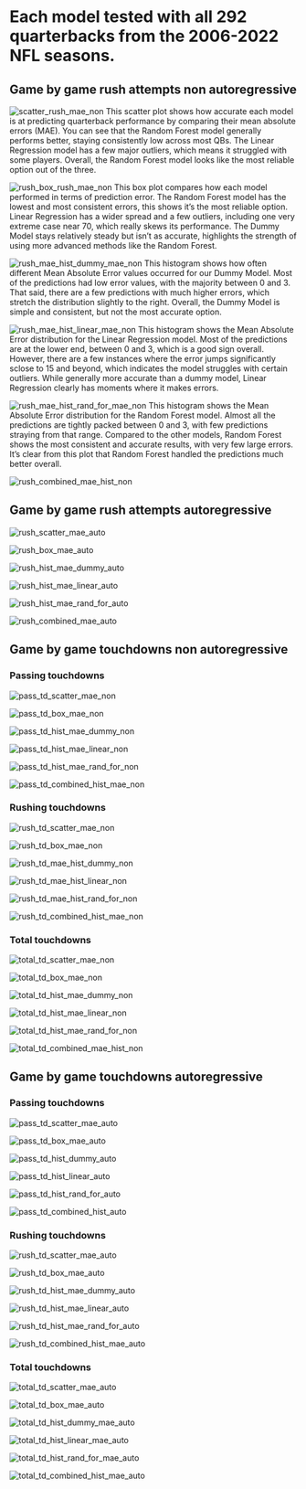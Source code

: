 # Each model tested with all 292 quarterbacks from the 2006-2022 NFL seasons.

## Game by game rush attempts non autoregressive
![scatter_rush_mae_non](https://github.com/user-attachments/assets/8e4131b4-650a-404c-8cb9-fd352efde8d9)
This scatter plot shows how accurate each model is at predicting quarterback performance by comparing their mean absolute errors (MAE). You can see that the Random Forest model generally performs better, staying consistently low across most QBs. The Linear Regression model has a few major outliers, which means it struggled with some players. Overall, the Random Forest model looks like the most reliable option out of the three.

![rush_box_rush_mae_non](https://github.com/user-attachments/assets/cf25b3ac-c2d1-423b-907f-02f227ee7051)
This box plot compares how each model performed in terms of prediction error. The Random Forest model has the lowest and most consistent errors, this shows it’s the most reliable option. Linear Regression has a wider spread and a few outliers, including one very extreme case near 70, which really skews its performance. The Dummy Model stays relatively steady but isn’t as accurate, highlights the strength of using more advanced methods like the Random Forest.

![rush_mae_hist_dummy_mae_non](https://github.com/user-attachments/assets/0297b5df-e57e-4ae5-90f8-89ae1abefe00)
This histogram shows how often different Mean Absolute Error values occurred for our Dummy Model. Most of the predictions had low error values, with the majority between 0 and 3. That said, there are a few predictions with much higher errors, which stretch the distribution slightly to the right. Overall, the Dummy Model is simple and consistent, but not the most accurate option.

![rush_mae_hist_linear_mae_non](https://github.com/user-attachments/assets/ce34a7d0-f9af-45d3-a558-e9232cc47eaa)
This histogram shows the Mean Absolute Error distribution for the Linear Regression model. Most of the predictions are at the lower end, between 0 and 3, which is a good sign overall. However, there are a few instances where the error jumps significantly sclose to 15 and beyond, which indicates the model struggles with certain outliers. While generally more accurate than a dummy model, Linear Regression clearly has moments where it makes errors.

![rush_mae_hist_rand_for_mae_non](https://github.com/user-attachments/assets/1671cccf-8fae-4c89-a286-c34e44f97c32)
This histogram shows the Mean Absolute Error distribution for the Random Forest model. Almost all the predictions are tightly packed between 0 and 3, with few predictions straying from that range. Compared to the other models, Random Forest shows the most consistent and accurate results, with very few large errors. It’s clear from this plot that Random Forest handled the predictions much better overall.

![rush_combined_mae_hist_non](https://github.com/user-attachments/assets/2f31bd9b-b546-456b-881f-2bac99090482)


## Game by game rush attempts autoregressive
![rush_scatter_mae_auto](https://github.com/user-attachments/assets/f2f26c90-fc3c-4205-92a9-b6206c770b15)

![rush_box_mae_auto](https://github.com/user-attachments/assets/d73dd82e-070e-4089-a1e0-add61f3607de)

![rush_hist_mae_dummy_auto](https://github.com/user-attachments/assets/dc6eef83-a760-4f9b-bc1f-44e23aaee43a)

![rush_hist_mae_linear_auto](https://github.com/user-attachments/assets/7f4a75b3-dbcb-4cf0-b3bd-b561ec7f5c43)

![rush_hist_mae_rand_for_auto](https://github.com/user-attachments/assets/63e24dd2-5222-4890-bfd0-63fbf7cede1f)

![rush_combined_mae_auto](https://github.com/user-attachments/assets/d2c7744c-68e2-40d7-b4ab-f74a3b9efedd)


## Game by game touchdowns non autoregressive
### Passing touchdowns
![pass_td_scatter_mae_non](https://github.com/user-attachments/assets/2634bf5b-811d-4d86-96fc-c29a16604889)

![pass_td_box_mae_non](https://github.com/user-attachments/assets/9f816f87-b20b-46a4-a838-650a42c45414)

![pass_td_hist_mae_dummy_non](https://github.com/user-attachments/assets/a83755c8-b9ec-4ace-b28b-6fd228e849f1)

![pass_td_hist_mae_linear_non](https://github.com/user-attachments/assets/f32b6e2c-fd0d-4c75-9b7c-b80915d9b8ea)

![pass_td_hist_mae_rand_for_non](https://github.com/user-attachments/assets/e321d72a-b0ec-46b8-99dc-417ba8f25139)

![pass_td_combined_hist_mae_non](https://github.com/user-attachments/assets/6c493982-c0d4-4816-b084-27d0eb22322b)


### Rushing touchdowns
![rush_td_scatter_mae_non](https://github.com/user-attachments/assets/9b33bb01-2c1f-4d7b-8a51-02bd2c8edb67)

![rush_td_box_mae_non](https://github.com/user-attachments/assets/3129a7eb-817a-4730-bc75-d1fdc967f270)

![rush_td_mae_hist_dummy_non](https://github.com/user-attachments/assets/63910ba1-c31d-42e8-91da-a135c547ba7a)

![rush_td_mae_hist_linear_non](https://github.com/user-attachments/assets/af1c554d-fde3-4b09-938f-5ecf6337edf9)

![rush_td_mae_hist_rand_for_non](https://github.com/user-attachments/assets/6e4c03f6-2bc4-4134-abad-f16bd81c7de6)

![rush_td_combined_hist_mae_non](https://github.com/user-attachments/assets/cbb7f342-3ecc-4aa8-a098-9769a6752ac0)


### Total touchdowns
![total_td_scatter_mae_non](https://github.com/user-attachments/assets/5009e00b-23a7-456d-ac42-433cd638dbe8)

![total_td_box_mae_non](https://github.com/user-attachments/assets/2189a0b0-e484-4ed2-b219-580be548ba96)

![total_td_hist_mae_dummy_non](https://github.com/user-attachments/assets/09a933a4-8964-4b06-a4bf-6928d42806d7)

![total_td_hist_mae_linear_non](https://github.com/user-attachments/assets/035a0f67-fef2-4a41-897f-2b399b5e3142)

![total_td_hist_mae_rand_for_non](https://github.com/user-attachments/assets/2c733bc1-7a1d-4db8-8633-0720568aecf9)

![total_td_combined_mae_hist_non](https://github.com/user-attachments/assets/f9ba82d8-b7af-443c-adec-91188b4d70f8)


## Game by game touchdowns autoregressive
### Passing touchdowns

![pass_td_scatter_mae_auto](https://github.com/user-attachments/assets/b26b66ac-f7c9-4173-9bb0-272f1e0f950d)

![pass_td_box_mae_auto](https://github.com/user-attachments/assets/fafd4a9e-bdb2-4b5f-a866-d1ad95194810)

![pass_td_hist_dummy_auto](https://github.com/user-attachments/assets/1176f249-b7da-4f21-a78a-5e84103322fd)

![pass_td_hist_linear_auto](https://github.com/user-attachments/assets/6b23625f-cb1d-42bf-89f9-05c49bf9ea6b)

![pass_td_hist_rand_for_auto](https://github.com/user-attachments/assets/53e72abc-1567-48ba-96b5-4deb2eca2ef7)

![pass_td_combined_hist_auto](https://github.com/user-attachments/assets/f1057939-1515-434a-8d79-d284f621f93a)


### Rushing touchdowns
![rush_td_scatter_mae_auto](https://github.com/user-attachments/assets/6d95a12c-0648-404e-ad01-9ba45571fbf9)

![rush_td_box_mae_auto](https://github.com/user-attachments/assets/2a0463b6-6f21-442e-b953-aa30f30a187d)

![rush_td_hist_mae_dummy_auto](https://github.com/user-attachments/assets/bd19b9a2-fbd0-4cd9-9868-884bc42fcb84)

![rush_td_hist_mae_linear_auto](https://github.com/user-attachments/assets/d589b3f7-9007-42f2-8ed6-5817427d66f3)

![rush_td_hist_mae_rand_for_auto](https://github.com/user-attachments/assets/feb2cfe3-c895-44c1-8979-9994e3f33514)

![rush_td_combined_hist_mae_auto](https://github.com/user-attachments/assets/31074cb5-44fd-40d9-b709-a2b945c71532)


### Total touchdowns

![total_td_scatter_mae_auto](https://github.com/user-attachments/assets/8324babb-782c-479e-ba23-3c49245a1ac9)

![total_td_box_mae_auto](https://github.com/user-attachments/assets/e2244dcb-401c-42d7-97f1-757f49066e23)

![total_td_hist_dummy_mae_auto](https://github.com/user-attachments/assets/8858dd97-a387-48ae-a795-78348accdd1e)

![total_td_hist_linear_mae_auto](https://github.com/user-attachments/assets/1bbfa29b-32ae-4c61-bb88-5df82626cbec)

![total_td_hist_rand_for_mae_auto](https://github.com/user-attachments/assets/6e078fa7-195b-46d7-b035-bede7f9d0d9b)

![total_td_combined_hist_mae_auto](https://github.com/user-attachments/assets/b557e441-ab11-45c7-82cb-df4d0740e722)





















